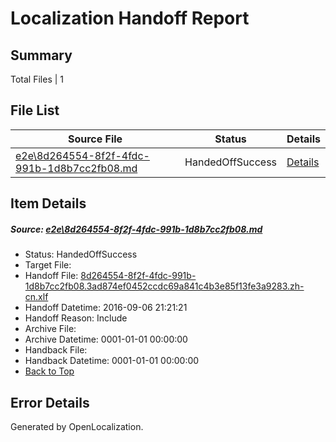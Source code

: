 # <a name='report-top'></a> Localization Handoff Report

## Summary
 Total Files | 1

## File List
 Source File | Status | Details 
 ----------- | ------ | ------- 
 [e2e\8d264554-8f2f-4fdc-991b-1d8b7cc2fb08.md](https://github.com/OpenLocalizationTestOrg/ol-test0/blob/6d05e58c1722b4247f9de70c020a7e81cec4c89e/e2e/8d264554-8f2f-4fdc-991b-1d8b7cc2fb08.md) | HandedOffSuccess | [Details](#45954ee7bed2901377f1614c414cc48e2f92e4a41)

## Item Details
##### <a name='45954ee7bed2901377f1614c414cc48e2f92e4a41'></a> Source: [e2e\8d264554-8f2f-4fdc-991b-1d8b7cc2fb08.md](https://github.com/OpenLocalizationTestOrg/ol-test0/blob/6d05e58c1722b4247f9de70c020a7e81cec4c89e/e2e/8d264554-8f2f-4fdc-991b-1d8b7cc2fb08.md)
* Status: HandedOffSuccess
* Target File: 
* Handoff File: [8d264554-8f2f-4fdc-991b-1d8b7cc2fb08.3ad874ef0452ccdc69a841c4b3e85f13fe3a9283.zh-cn.xlf](https://github.com/OpenLocalizationTestOrg/ol-test0-handoff/blob/403b33618c85bb6c6004560ba6f81d7c386579fe/ol-handoff/OpenLocalizationTestOrg/ol-test0-zhcn/ci/ht/8d264554-8f2f-4fdc-991b-1d8b7cc2fb08.3ad874ef0452ccdc69a841c4b3e85f13fe3a9283.zh-cn.xlf)
* Handoff Datetime: 2016-09-06 21:21:21
* Handoff Reason: Include
* Archive File: 
* Archive Datetime: 0001-01-01 00:00:00
* Handback File: 
* Handback Datetime: 0001-01-01 00:00:00
* [Back to Top](#report-top)


## Error Details

Generated by OpenLocalization.
